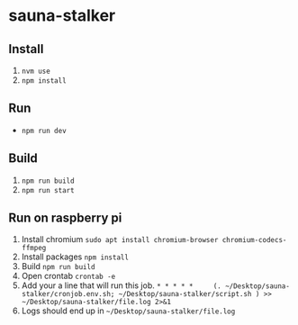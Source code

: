 # sauna-stalker

## Install
1. `nvm use`
2. `npm install`

## Run
- `npm run dev`

## Build
1. `npm run build`
2. `npm run start`


## Run on raspberry pi
1. Install chromium `sudo apt install chromium-browser chromium-codecs-ffmpeg`
2. Install packages `npm install`
3. Build `npm run build`
4. Open crontab `crontab -e`
5. Add your a line that will run this job. `* * * * *     (. ~/Desktop/sauna-stalker/cronjob.env.sh; ~/Desktop/sauna-stalker/script.sh ) >> ~/Desktop/sauna-stalker/file.log 2>&1`
6. Logs should end up in `~/Desktop/sauna-stalker/file.log`

